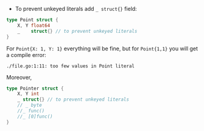 
- To prevent unkeyed literals add `_ struct{}` field:

```go
type Point struct {
	X, Y float64
	_    struct{} // to prevent unkeyed literals
}
```

For `Point{X: 1, Y: 1}` everything will be fine, but for `Point{1,1}` you will get a compile error:

```
./file.go:1:11: too few values in Point literal
```

Moreover, 

```go
type Pointer struct {
	X, Y int
	_ struct{} // to prevent unkeyed literals
	// _ byte
	//_ func()
	//_ [0]func()
}
```
